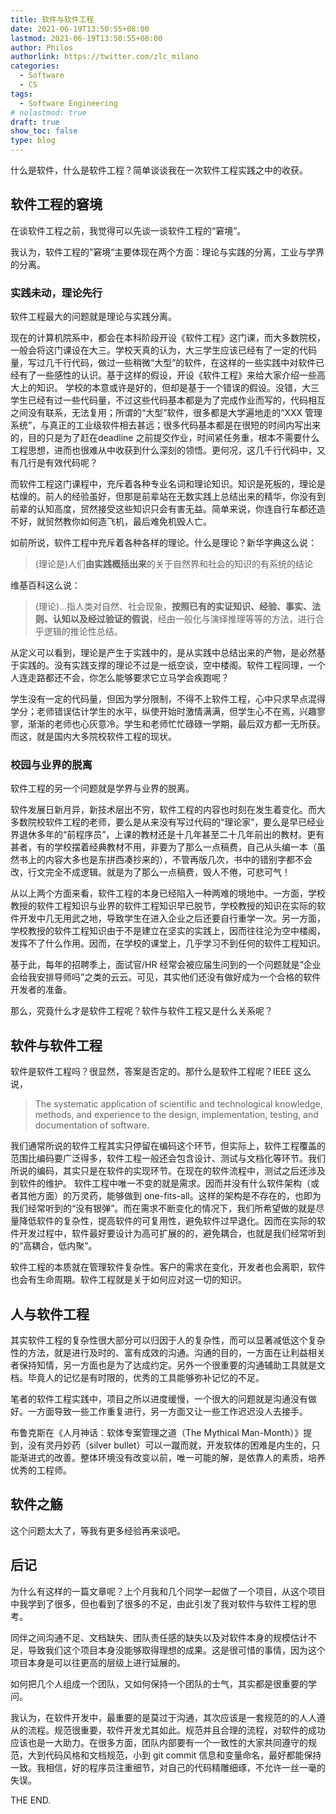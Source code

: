 ```yaml
---
title: 软件与软件工程
date: 2021-06-19T13:50:55+08:00
lastmod: 2021-06-19T13:50:55+08:00
author: Philos
authorlink: https://twitter.com/zlc_milano
categories:
  - Software
  - CS 
tags:
  - Software Engineering
# nolastmod: true
draft: true
show_toc: false
type: blog
---
```


什么是软件，什么是软件工程？简单谈谈我在一次软件工程实践之中的收获。

<!-- more -->


## 软件工程的窘境

在谈软件工程之前，我觉得可以先谈一谈软件工程的“窘境”。

我认为，软件工程的”窘境“主要体现在两个方面：理论与实践的分离，工业与学界的分离。

### 实践未动，理论先行
软件工程最大的问题就是理论与实践分离。

现在的计算机院系中，都会在本科阶段开设《软件工程》这门课，而大多数院校，一般会将这门课设在大三。学校天真的认为，大三学生应该已经有了一定的代码量，写过几千行代码，做过一些稍微“大型”的软件，在这样的一些实践中对软件已经有了一些感性的认识。基于这样的假设，开设《软件工程》来给大家介绍一些高大上的知识。
学校的本意或许是好的，但却是基于一个错误的假设。没错，大三学生已经有过一些代码量，不过这些代码基本都是为了完成作业而写的，代码相互之间没有联系，无法复用；所谓的“大型”软件，很多都是大学遍地走的“XXX 管理系统”，与真正的工业级软件相去甚远；很多代码基本都是在很短的时间内写出来的，目的只是为了赶在deadline 之前提交作业，时间紧任务重，根本不需要什么工程思想，进而也很难从中收获到什么深刻的领悟。更何况，这几千行代码中，又有几行是有效代码呢？

而软件工程这门课程中，充斥着各种专业名词和理论知识。知识是死板的，理论是枯燥的。前人的经验虽好，但那是前辈站在无数实践上总结出来的精华，你没有到前辈的认知高度，贸然接受这些知识只会有害无益。简单来说，你连自行车都还造不好，就贸然教你如何造飞机，最后难免机毁人亡。

如前所说，软件工程中充斥着各种各样的理论。什么是理论？新华字典这么说：
> (理论是)人们**由实践概括出来**的关于自然界和社会的知识的有系统的结论

维基百科这么说：
> (理论)...指人类对自然、社会现象，**按照已有的实证知识、经验、事实、法则、认知以及经过验证的假说**，经由一般化与演绎推理等等的方法，进行合乎逻辑的推论性总结。

从定义可以看到，理论是产生于实践中的，是从实践中总结出来的产物，是必然基于实践的。没有实践支撑的理论不过是一纸空谈，空中楼阁。软件工程同理，一个人连走路都还不会，你怎么能够要求它立马学会疾跑呢？

学生没有一定的代码量，但因为学分限制，不得不上软件工程，心中只求早点混得学分；老师错误估计学生的水平，纵使开始时激情满满，但学生心不在焉，兴趣寥寥，渐渐的老师也心灰意冷。学生和老师忙忙碌碌一学期，最后双方都一无所获。而这，就是国内大多院校软件工程的现状。

### 校园与业界的脱离

软件工程的另一个问题就是学界与业界的脱离。

软件发展日新月异，新技术层出不穷，软件工程的内容也时刻在发生着变化。而大多数院校软件工程的老师，要么是从来没有写过代码的“理论家”，要么是早已经业界退休多年的“前程序员”，上课的教材还是十几年甚至二十几年前出的教材。更有甚者，有的学校摆着经典教材不用，非要为了那么一点稿费，自己从头编一本（虽然书上的内容大多也是东拼西凑抄来的），不管再版几次，书中的错别字都不会改，行文完全不成逻辑。就是为了那么一点稿费，毁人不倦，可悲可气！

从以上两个方面来看，软件工程的本身已经陷入一种两难的境地中。一方面，学校教授的软件工程知识与业界的软件工程知识早已脱节，学校教授的知识在实际的软件开发中几无用武之地，导致学生在进入企业之后还要自行重学一次。另一方面，学校教授的软件工程知识由于不是建立在坚实的实践上，因而往往沦为空中楼阁，发挥不了什么作用。因而，在学校的课堂上，几乎学习不到任何的软件工程知识。

基于此，每年的招聘季上，面试官/HR 经常会被应届生问到的一个问题就是“企业会给我安排导师吗”之类的云云。可见，其实他们还没有做好成为一个合格的软件开发者的准备。


那么，究竟什么才是软件工程呢？软件与软件工程又是什么关系呢？

## 软件与软件工程
软件是软件工程吗？很显然，答案是否定的。那什么是软件工程呢？IEEE 这么说，
> The systematic application of scientific and technological knowledge, methods, and experience to the design, implementation, testing, and documentation of software.

我们通常所说的软件工程其实只停留在编码这个环节，但实际上，软件工程覆盖的范围比编码要广泛得多，软件工程一般还会包含设计、测试与文档化等环节。我们所说的编码，其实只是在软件的实现环节。在现在的软件流程中，测试之后还涉及到软件的维护。
软件工程中唯一不变的就是需求。因而并没有什么软件架构（或者其他方面）的万灵药，能够做到 one-fits-all。这样的架构是不存在的，也即为我们经常听到的“没有银弹”。而在需求不断变化的情况下，我们所希望做的就是尽量降低软件的复杂性，提高软件的可复用性，避免软件过早退化。因而在实际的软件开发过程中，软件最好要设计为高可扩展的的，避免耦合，也就是我们经常听到的“高耦合，低内聚”。

软件工程的本质就在管理软件复杂性。客户的需求在变化，开发者也会离职，软件也会有生命周期。软件工程就是关于如何应对这一切的知识。

## 人与软件工程

其实软件工程的复杂性很大部分可以归因于人的复杂性，而可以显著减低这个复杂性的方法，就是进行及时的、富有成效的沟通。沟通的目的，一方面在让利益相关者保持知情，另一方面也是为了达成约定。另外一个很重要的沟通辅助工具就是文档。毕竟人的记忆是有时限的，优秀的工具能够弥补记忆的不足。

笔者的软件工程实践中，项目之所以进度缓慢，一个很大的问题就是沟通没有做好。一方面导致一些工作重复进行，另一方面又让一些工作迟迟没人去接手。

布鲁克斯在《人月神话：软体专案管理之道（The Mythical Man-Month）》提到，没有灵丹妙药（silver bullet）可以一蹴而就，开发软体的困难是内生的，只能渐进式的改善。整体环境没有改变以前，唯一可能的解，是依靠人的素质，培养优秀的工程师。

## 软件之觞
这个问题太大了，等我有更多经验再来谈吧。

## 后记

为什么有这样的一篇文章呢？上个月我和几个同学一起做了一个项目，从这个项目中我学到了很多，但也看到了很多的不足，由此引发了我对软件与软件工程的思考。

同伴之间沟通不足、文档缺失、团队责任感的缺失以及对软件本身的规模估计不足，导致我们这个项目本身没能够取得理想的成果。这是很可惜的事情，因为这个项目本身是可以往更高的层级上进行延展的。

如何把几个人组成一个团队，又如何保持一个团队的士气，其实都是很重要的学问。

我认为，在软件开发中，最重要的是莫过于沟通，其次应该是一套规范的的人人遵从的流程。规范很重要，软件开发尤其如此。规范并且合理的流程，对软件的成功应该也是一大助力。在很多方面，团队内部要有一个一致性的大家共同遵守的规范，大到代码风格和文档规范，小到 git commit 信息和变量命名，最好都能保持一致。我相信，好的程序员注重细节，对自己的代码精雕细琢，不允许一丝一毫的失误。

THE END.



